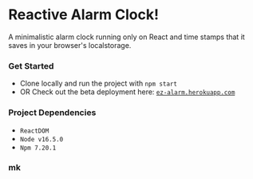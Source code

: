 # Reactive Alarm Clock!
A minimalistic alarm clock running only on React and time stamps that it saves in your browser's localstorage.

### Get Started

* Clone locally and run the project with `npm start`
* OR Check out the beta deployment here: [`ez-alarm.herokuapp.com`](https://ez-alarm.herokuapp.com/)

### Project Dependencies

* `ReactDOM` 
* `Node v16.5.0`
* `Npm 7.20.1`

### mk